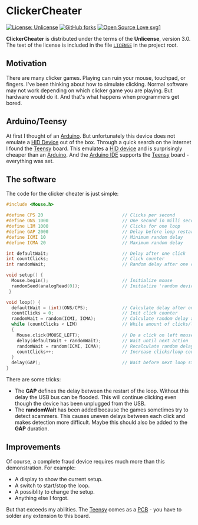 # ClickerCheater
[![License: Unlicense](https://img.shields.io/badge/license-Unlicense-blue.svg)](http://unlicense.org/) [![GitHub forks](https://img.shields.io/github/forks/ThirtySomething/ClickerCheater.svg?style=social&label=Fork&maxAge=2592000)](https://GitHub.com/ThirtySomething/ClickerCheater/network/) [![Open Source Love svg1](https://badges.frapsoft.com/os/v1/open-source.svg?v=103)](https://github.com/ellerbrock/open-source-badges/)

**ClickerCheater** is distributed under the terms of the **Unlicense**, version 3.0. The text of the license is included in the file [<code>LICENSE</code>][license] in the project root.

## Motivation
There are many clicker games. Playing can ruin your mouse, touchpad, or fingers. I've been thinking about how to simulate clicking. Normal software may not work depending on which clicker game you are playing.  But hardware would do it. And that's what happens when programmers get bored.

## Arduino/Teensy
At first I thought of an [Arduino]. But unfortunately this device does not emulate a [HID Device] out of the box. Through a quick search on the internet I found the [Teensy] board. This emulates a [HID device] and is surprisingly cheaper than an [Arduino]. And the [Arduino IDE][AIDE] supports the [Teensy] board - everything was set.

## The software
The code for the clicker cheater is just simple:

```C++
#include <Mouse.h>

#define CPS 20                              // Clicks per second
#define ONS 1000                            // One second in milli seconds
#define LIM 1000                            // Clicks for one loop
#define GAP 2000                            // Delay before loop restarts
#define ICMI 10                             // Minimum random delay
#define ICMA 20                             // Maximum random delay

int defaultWait;                            // Delay after one click
int countClicks;                            // Click counter
int randomWait;                             // Random delay after one click

void setup() {
  Mouse.begin();                            // Initialize mouse
  randomSeed(analogRead(0));                // Initialize 'random device'
 }

void loop() {
  defaultWait = (int)(ONS/CPS);             // Calculate delay after one click
  countClicks = 0;                          // Init click counter
  randomWait = random(ICMI, ICMA);          // Calculate random delay after one click
  while (countClicks < LIM)                 // While amount of clicks/loop not reached
  {
    Mouse.click(MOUSE_LEFT);                // Do a click on left mouse button
    delay(defaultWait + randomWait);        // Wait until next action
    randomWait = random(ICMI, ICMA);        // Recalculate random delay after one click
    countClicks++;                          // Increase clicks/loop counter
  }
  delay(GAP);                               // Wait before next loop start
}
```

There are some tricks:

- The **GAP** defines the delay between the restart of the loop. Without this delay the USB bus can be flooded. This will continue clicking even though the device has been unplugged from the USB.
- The **randomWait** has been added because the games sometimes try to detect scammers. This causes uneven delays between each click and makes detection more difficult. Maybe this should also be added to the **GAP** duration.

## Improvements
Of course, a complete fraud device requires much more than this demonstration. For example:

- A display to show the current setup.
- A switch to start/stop the loop.
- A possiblity to change the setup.
- Anything else I forgot.

But that exceeds my abilities. The [Teensy] comes as a [PCB] - you have to solder any extension to this board.

[AIDE]: Software
[Arduino]: https://store.arduino.cc/arduino-uno-rev3
[HID Device]: https://en.wikipedia.org/wiki/Human_interface_device
[license]: https://github.com/ThirtySomething/YAIP/ClickerCheater/master/LICENSE
[PCB]: https://en.wikipedia.org/wiki/Printed_circuit_board
[Teensy]: https://www.pjrc.com/store/teensy.html
